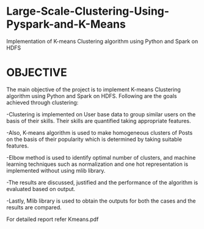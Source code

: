# Large-Scale-Clustering-Using-Pyspark-and-K-Means
 Implementation of K-means Clustering algorithm using Python and Spark on HDFS
 
# OBJECTIVE

The main objective of the project is to implement K-means Clustering algorithm using Python and Spark on HDFS. Following are the goals achieved through clustering:

-Clustering is implemented on User base data to group similar users on the basis of their skills. Their skills are quantified taking appropriate features.

-Also, K-means algorithm is used to make homogeneous clusters of Posts on the basis of their popularity which is determined by taking suitable features.

-Elbow method is used to identify optimal number of clusters, and machine learning techniques such as normalization and one hot representation is implemented without using mlib library.

-The results are discussed, justified and the performance of the algorithm is evaluated based on output.

-Lastly, Mlib library is used to obtain the outputs for both the cases and the results are compared.

For detailed report refer Kmeans.pdf
